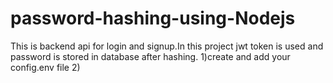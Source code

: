 # password-hashing-using-Nodejs

This is backend api  for login and signup.In this project jwt token is used and password is stored in database after hashing.
1)create and add your config.env file
2)
